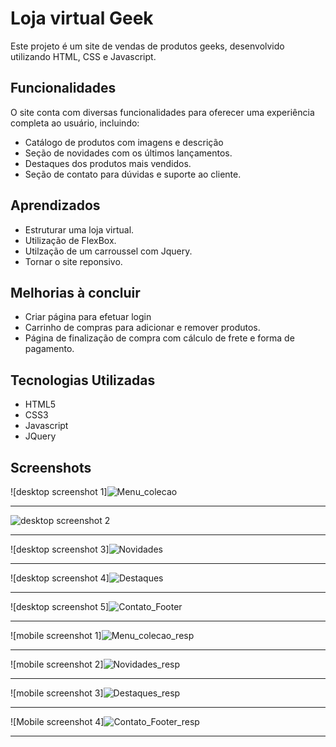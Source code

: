﻿# Loja virtual Geek

Este projeto é um site de vendas de produtos geeks, desenvolvido utilizando HTML, CSS e Javascript.

## Funcionalidades
O site conta com diversas funcionalidades para oferecer uma experiência completa ao usuário, incluindo:

* Catálogo de produtos com imagens e descrição 
* Seção de novidades com os últimos lançamentos.
* Destaques dos produtos mais vendidos.
* Seção de contato para dúvidas e suporte ao cliente.

## Aprendizados

* Estruturar uma loja virtual.
* Utilização de FlexBox.
* Utilzação de um carroussel com Jquery.
* Tornar o site reponsivo.

## Melhorias à concluir

* Criar página para efetuar login
* Carrinho de compras para adicionar e remover produtos.
* Página de finalização de compra com cálculo de frete e forma de pagamento. 

## Tecnologias Utilizadas

- HTML5
- CSS3
- Javascript
- JQuery

## Screenshots


![desktop screenshot 1]![Menu_colecao](https://user-images.githubusercontent.com/74840186/222814531-62d27864-2e2e-44a1-989e-b04e898a4da4.png)

---
![desktop screenshot 2](https://user-images.githubusercontent.com/74840186/222814320-42103af1-1cd5-42c4-a77a-b5276e3097a2.png)

---
![desktop screenshot 3]![Novidades](https://user-images.githubusercontent.com/74840186/222814638-bc6dc80b-589f-4bea-baf8-c896dd90fbf3.png)

---
![desktop screenshot 4]![Destaques](https://user-images.githubusercontent.com/74840186/222814686-9228653a-885a-45db-a453-1396548e5391.png)

---
![desktop screenshot 5]![Contato_Footer](https://user-images.githubusercontent.com/74840186/222814736-9122952b-f449-4fab-be9a-4e070d91379b.png)

---
![mobile screenshot 1]![Menu_colecao_resp](https://user-images.githubusercontent.com/74840186/222814789-ef41824f-f9a5-4190-8e68-c8a74987b220.png)

---
![mobile screenshot 2]![Novidades_resp](https://user-images.githubusercontent.com/74840186/222814829-8ad0e979-676c-48d3-8537-07fd3a7b7ae5.png)

---
![mobile screenshot 3]![Destaques_resp](https://user-images.githubusercontent.com/74840186/222814916-66462ee8-c774-4e7c-9a07-2a7303d1eaad.png)

---
![Mobile screenshot 4]![Contato_Footer_resp](https://user-images.githubusercontent.com/74840186/222814998-ff84c316-105a-4e1d-9f05-fc1b6f6f27b4.png)

---

